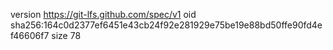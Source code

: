 version https://git-lfs.github.com/spec/v1
oid sha256:164c0d2377ef6451e43cb24f92e281929e75be19e88bd50ffe90fd4ef46606f7
size 78
